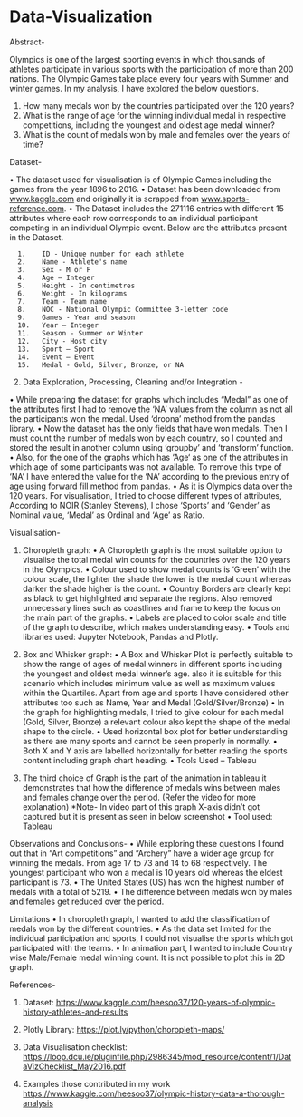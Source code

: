 # Data-Visualization

Abstract-

Olympics is one of the largest sporting events in which thousands of athletes participate in various sports with the participation of more than 200 nations. The Olympic Games take place every four years with Summer and winter games. In my analysis, I have explored the below questions.
1. How many medals won by the countries participated over the 120 years?	
2. What is the range of age for the winning individual medal in respective competitions, including the youngest and oldest age medal winner?	
3. What is the count of medals won by male and females over the years of time? 

Dataset-

•	The dataset used for visualisation is of Olympic Games including the games from the year 1896 to 2016. 
•	Dataset has been downloaded from www.kaggle.com and originally it is scrapped from www.sports-reference.com.
•	The Dataset includes the 271116 entries with different 15 attributes where each row corresponds to an individual participant competing in an individual Olympic event. Below are the attributes present in the Dataset. 	

      1.	ID - Unique number for each athlete
      2.	Name - Athlete's name
      3.	Sex - M or F
      4.	Age – Integer
      5.	Height - In centimetres
      6.	Weight - In kilograms
      7.	Team - Team name
      8.	NOC - National Olympic Committee 3-letter code
      9.	Games - Year and season
      10.	Year – Integer
      11.	Season - Summer or Winter
      12.	City - Host city
      13.	Sport – Sport
      14.	Event – Event
      15.	Medal - Gold, Silver, Bronze, or NA

2. Data Exploration, Processing, Cleaning and/or Integration - 

•	While preparing the dataset for graphs which includes “Medal” as one of the attributes first I had to remove the ‘NA’ values from the column as not all the participants won the medal.  Used ‘dropna’ method from the pandas library. 
•	Now the dataset has the only fields that have won medals. Then I must count the number of medals won by each country, so I counted and stored the result in another column using ‘groupby’ and ‘transform’ function.
•	Also, for the one of the graphs which has ‘Age‘ as one of the attributes in which age of some participants was not available. To remove this type of ‘NA’ I have entered the value for the ‘NA’ according to the previous entry of age using forward fill method from pandas.
•	As it is Olympics data over the 120 years. For visualisation, I tried to choose different types of attributes, According to NOIR (Stanley Stevens), I chose ‘Sports’ and ‘Gender’ as Nominal value, ‘Medal’ as Ordinal and ‘Age’ as Ratio.
 
Visualisation-
1.  Choropleth graph: 
•     A Choropleth graph is the most suitable option to visualise the total medal win counts for the countries over the 120 years in the Olympics. 
•     Colour used to show medal counts is ‘Green’ with the colour scale, the lighter the shade the lower is the medal count whereas darker the shade higher is the count.
•	Country Borders are clearly kept as black to get highlighted and separate the regions. Also removed unnecessary lines such as coastlines and frame to keep the focus on         the main part of the graphs.
•	Labels are placed to color scale and title of the graph to describe, which makes understanding easy.
•	Tools and libraries used: Jupyter Notebook, Pandas and Plotly.


2. Box and Whisker graph: 
•     A Box and Whisker Plot is perfectly suitable to show the range of ages of medal winners in different sports including the youngest and oldest medal winner’s age. also it       is suitable for this scenario which includes minimum value as well as maximum values within the Quartiles. 
      Apart from age and sports I have considered other attributes too such as Name, Year and Medal (Gold/Silver/Bronze) 
•     In the graph for highlighting medals, I tried to give colour for each medal (Gold, Silver, Bronze) a relevant colour also kept the shape of the medal shape to the circle.
•	Used horizontal box plot for better understanding as there are many sports and cannot be seen properly in normally.
•	Both X and Y axis are labelled horizontally for better reading the sports content including graph chart heading.
•	Tools Used – Tableau


3.  The third choice of Graph is the part of the animation in tableau it demonstrates that how the difference of medals wins between males and females change over the period.            (Refer the video for more explanation)
*Note- In video part of this graph X-axis didn’t got captured but it is present as seen in below screenshot
•	Tool used: Tableau

 

Observations and Conclusions-
•	While exploring these questions I found out that in “Art competitions” and “Archery” have a wider age group for winning the medals. From age 17 to 73 and 14 to 68 respectively. The youngest participant who won a medal is 10 years old whereas the eldest participant is 73. 
•	The United States (US) has won the highest number of medals with a total of 5219. 
•	The difference between medals won by males and females get reduced over the period. 

Limitations
•	In choropleth graph, I wanted to add the classification of medals won by the different countries.
•	As the data set limited for the individual participation and sports, I could not visualise the sports which got participated with the teams.
•	In animation part, I wanted to include Country wise Male/Female medal winning count. It is not possible to plot this in 2D graph.

References-
1.	Dataset: 
https://www.kaggle.com/heesoo37/120-years-of-olympic-history-athletes-and-results

2.	Plotly Library:
https://plot.ly/python/choropleth-maps/

3.	Data Visualisation checklist:
https://loop.dcu.ie/pluginfile.php/2986345/mod_resource/content/1/DataVizChecklist_May2016.pdf

4.	Examples those contributed in my work
https://www.kaggle.com/heesoo37/olympic-history-data-a-thorough-analysis

